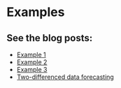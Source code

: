 # Examples
## See the blog posts:
- [Example 1](https://towardsdatascience.com/introducing-scalecast-a-forecasting-library-pt-1-33b556d9b019)
- [Example 2](https://towardsdatascience.com/may-the-forecasts-be-with-you-introducing-scalecast-pt-2-692f3f7f0be5)
- [Example 3](https://towardsdatascience.com/forecast-on-3-levels-introducing-scalecast-pt-3-eb725e0be6c9)
- [Two-differenced data forecasting](https://medium.com/codex/forecasting-home-prices-in-your-zip-code-ab9be2c33d0e)